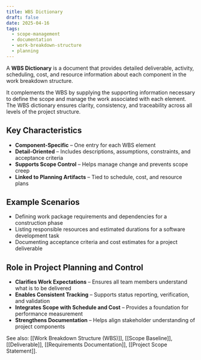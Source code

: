 ```yaml
---
title: WBS Dictionary
draft: false
date: 2025-04-16
tags:
  - scope-management
  - documentation
  - work-breakdown-structure
  - planning
---
```


A **WBS Dictionary** is a document that provides detailed deliverable, activity, scheduling, cost, and resource information about each component in the work breakdown structure.

It complements the WBS by supplying the supporting information necessary to define the scope and manage the work associated with each element. The WBS dictionary ensures clarity, consistency, and traceability across all levels of the project structure.

## Key Characteristics

- **Component-Specific** – One entry for each WBS element  
- **Detail-Oriented** – Includes descriptions, assumptions, constraints, and acceptance criteria  
- **Supports Scope Control** – Helps manage change and prevents scope creep  
- **Linked to Planning Artifacts** – Tied to schedule, cost, and resource plans  

## Example Scenarios

- Defining work package requirements and dependencies for a construction phase  
- Listing responsible resources and estimated durations for a software development task  
- Documenting acceptance criteria and cost estimates for a project deliverable  

## Role in Project Planning and Control

- **Clarifies Work Expectations** – Ensures all team members understand what is to be delivered  
- **Enables Consistent Tracking** – Supports status reporting, verification, and validation  
- **Integrates Scope with Schedule and Cost** – Provides a foundation for performance measurement  
- **Strengthens Documentation** – Helps align stakeholder understanding of project components  

See also: [[Work Breakdown Structure (WBS)]], [[Scope Baseline]], [[Deliverable]], [[Requirements Documentation]], [[Project Scope Statement]].
